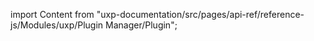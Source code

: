 
import Content from "uxp-documentation/src/pages/api-ref/reference-js/Modules/uxp/Plugin Manager/Plugin";

<Content query="product=photoshop"/>
